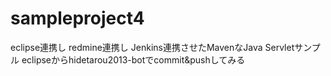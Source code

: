 sampleproject4
==============

eclipse連携し redmine連携し Jenkins連携させたMavenなJava Servletサンプル
eclipseからhidetarou2013-botでcommit&pushしてみる
